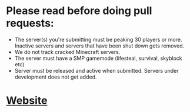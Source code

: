 # Please read before doing pull requests: 
- The server(s) you're submitting must be peaking 30 players or more. Inactive servers and servers that have been shut down gets removed.
- We do not track cracked Minecraft servers.
- The server must have a SMP gamemode (lifesteal, survival, skyblock etc) 
- Server must be released and active when submitted. Servers under development does not get added. 

# [Website](https://smptracker.net)
